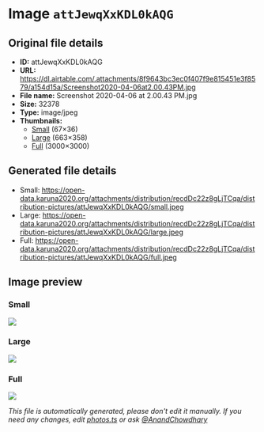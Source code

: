 # Image `attJewqXxKDL0kAQG`

## Original file details

- **ID:** attJewqXxKDL0kAQG
- **URL:** https://dl.airtable.com/.attachments/8f9643bc3ec0f407f9e815451e3f8579/a154d15a/Screenshot2020-04-06at2.00.43PM.jpg
- **File name:** Screenshot 2020-04-06 at 2.00.43 PM.jpg
- **Size:** 32378
- **Type:** image/jpeg
- **Thumbnails:**
  - [Small](https://dl.airtable.com/.attachmentThumbnails/a2decfd71460453092fe869c5b3fff31/ab86d443) (67×36)
  - [Large](https://dl.airtable.com/.attachmentThumbnails/e1d00ecf3ceb6bdd6cfc9999c66f3ea9/9d5e9e1e) (663×358)
  - [Full](https://dl.airtable.com/.attachmentThumbnails/a0e5ee2357f8b2bf0519a1e5a22b35a4/8e3c5002) (3000×3000)

## Generated file details

- Small: https://open-data.karuna2020.org/attachments/distribution/recdDc22z8gLjTCqa/distribution-pictures/attJewqXxKDL0kAQG/small.jpeg
- Large: https://open-data.karuna2020.org/attachments/distribution/recdDc22z8gLjTCqa/distribution-pictures/attJewqXxKDL0kAQG/large.jpeg
- Full: https://open-data.karuna2020.org/attachments/distribution/recdDc22z8gLjTCqa/distribution-pictures/attJewqXxKDL0kAQG/full.jpeg

## Image preview

### Small

![](https://open-data.karuna2020.org/attachments/distribution/recdDc22z8gLjTCqa/distribution-pictures/attJewqXxKDL0kAQG/small.jpeg)

### Large

![](https://open-data.karuna2020.org/attachments/distribution/recdDc22z8gLjTCqa/distribution-pictures/attJewqXxKDL0kAQG/large.jpeg)

### Full

![](https://open-data.karuna2020.org/attachments/distribution/recdDc22z8gLjTCqa/distribution-pictures/attJewqXxKDL0kAQG/full.jpeg)

_This file is automatically generated, please don't edit it manually. If you need any changes, edit [photos.ts](/photos.ts) or ask [@AnandChowdhary](https://github.com/AnandChowdhary)_
